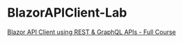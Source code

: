 # BlazorAPIClient-Lab

[Blazor API Client using REST & GraphQL APIs - Full Course](https://www.youtube.com/watch?v=agIJTnpfFGA)
